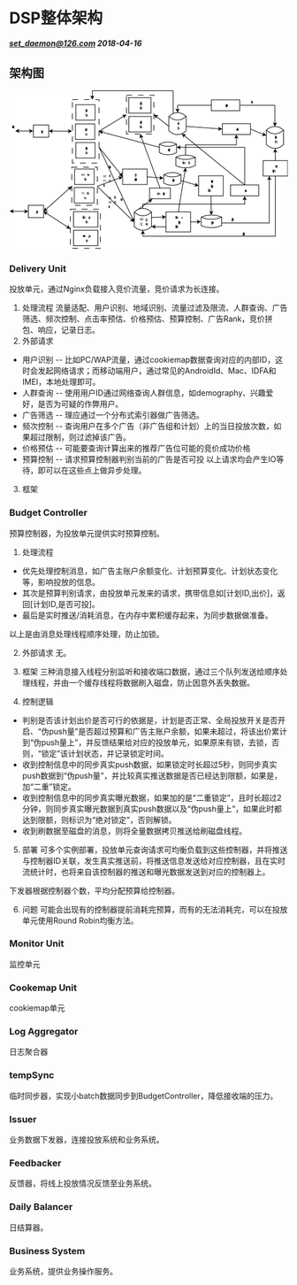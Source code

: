# DSP整体架构
***set_daemon@126.com 2018-04-16***

## 架构图
![架构图](attachments/DSP_entire_architecture.png)

### Delivery Unit
投放单元，通过Nginx负载接入竞价流量，竞价请求为长连接。
1. 处理流程
流量适配、用户识别、地域识别、流量过滤及限流、人群查询、广告筛选、频次控制、点击率预估、价格预估、预算控制、广告Rank，竞价拼包、响应，记录日志。
2. 外部请求
* 用户识别 -- 比如PC/WAP流量，通过cookiemap数据查询对应的内部ID，这时会发起网络请求；而移动端用户，通过常见的AndroidId、Mac、IDFA和IMEI，本地处理即可。
* 人群查询 -- 使用用户ID通过网络查询人群信息，如demography、兴趣爱好，是否为可疑的作弊用户。
* 广告筛选 -- 理应通过一个分布式索引器做广告筛选。
* 频次控制 -- 查询用户在多个广告（非广告组和计划）上的当日投放次数，如果超过限制，则过滤掉该广告。
* 价格预估 -- 可能要查询计算出来的推荐广告位可能的竞价成功价格
* 预算控制 -- 请求预算控制器判别当前的广告是否可投
以上请求均会产生IO等待，即可以在这些点上做异步处理。

3. 框架

### Budget Controller
预算控制器，为投放单元提供实时预算控制。

1. 处理流程
* 优先处理控制消息，如广告主账户余额变化、计划预算变化、计划状态变化等，影响投放的信息。
* 其次是预算判别请求，由投放单元发来的请求，携带信息如[计划ID,出价]，返回[计划ID,是否可投]。
* 最后是实时推送/消耗消息，在内存中累积缓存起来，为同步数据做准备。

以上是由消息处理线程顺序处理，防止加锁。

2. 外部请求
无。

3. 框架
三种消息接入线程分别监听和接收端口数据，通过三个队列发送给顺序处理线程，并由一个缓存线程将数据刷入磁盘，防止因意外丢失数据。

4. 控制逻辑
* 判别是否该计划出价是否可行的依据是，计划是否正常、全局投放开关是否开启、“伪push量”是否超过预算和广告主账户余额，如果未超过，将该出价累计到“伪push量上”，并反馈结果给对应的投放单元，如果原来有锁，去锁，否则，“锁定”该计划状态，并记录锁定时间。
* 收到控制信息中的同步真实push数据，如果锁定时长超过5秒，则同步真实push数据到“伪push量”，并比较真实推送数据是否已经达到限额，如果是，加“二重”锁定。
* 收到控制信息中的同步真实曝光数据，如果加的是“二重锁定”，且时长超过2分钟，则同步真实曝光数据到真实push数据以及“伪push量上”，如果此时都达到限额，则标识为“绝对锁定”，否则解锁。
* 收到刷数据至磁盘的消息，则将全量数据拷贝推送给刷磁盘线程。

5. 部署
可多个实例部署，投放单元查询请求可均衡负载到这些控制器，并将推送与控制器ID关联，发生真实推送前，将推送信息发送给对应控制器，且在实时流统计时，也将来自该控制器的推送和曝光数据发送到对应的控制器上。

下发器根据控制器个数，平均分配预算给控制器。

6. 问题
可能会出现有的控制器提前消耗完预算，而有的无法消耗完，可以在投放单元使用Round Robin均衡方法。

### Monitor Unit
监控单元

### Cookemap Unit
cookiemap单元

### Log Aggregator
日志聚合器

### tempSync
临时同步器，实现小batch数据同步到BudgetController，降低接收端的压力。

### Issuer
业务数据下发器，连接投放系统和业务系统。

### Feedbacker
反馈器，将线上投放情况反馈至业务系统。

### Daily Balancer
日结算器。

### Business System
业务系统，提供业务操作服务。

